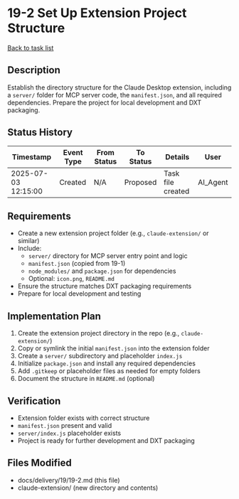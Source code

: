 # 19-2 Set Up Extension Project Structure

[Back to task list](../19/tasks.md)

## Description
Establish the directory structure for the Claude Desktop extension, including a `server/` folder for MCP server code, the `manifest.json`, and all required dependencies. Prepare the project for local development and DXT packaging.

## Status History
| Timestamp | Event Type | From Status | To Status | Details | User |
|-----------|------------|-------------|-----------|---------|------|
| 2025-07-03 12:15:00 | Created | N/A | Proposed | Task file created | AI_Agent |

## Requirements
- Create a new extension project folder (e.g., `claude-extension/` or similar)
- Include:
  - `server/` directory for MCP server entry point and logic
  - `manifest.json` (copied from 19-1)
  - `node_modules/` and `package.json` for dependencies
  - Optional: `icon.png`, `README.md`
- Ensure the structure matches DXT packaging requirements
- Prepare for local development and testing

## Implementation Plan
1. Create the extension project directory in the repo (e.g., `claude-extension/`)
2. Copy or symlink the initial `manifest.json` into the extension folder
3. Create a `server/` subdirectory and placeholder `index.js`
4. Initialize `package.json` and install any required dependencies
5. Add `.gitkeep` or placeholder files as needed for empty folders
6. Document the structure in `README.md` (optional)

## Verification
- Extension folder exists with correct structure
- `manifest.json` present and valid
- `server/index.js` placeholder exists
- Project is ready for further development and DXT packaging

## Files Modified
- docs/delivery/19/19-2.md (this file)
- claude-extension/ (new directory and contents) 